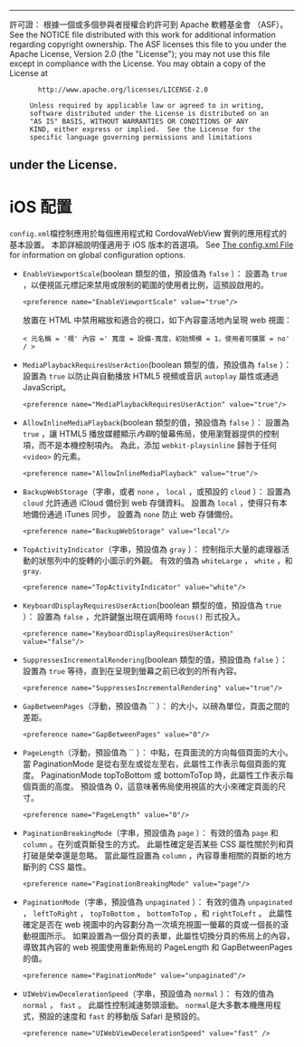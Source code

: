 * * *

許可證： 根據一個或多個參與者授權合約許可到 Apache 軟體基金會 （ASF）。 See the NOTICE file distributed with this work for additional information regarding copyright ownership. The ASF licenses this file to you under the Apache License, Version 2.0 (the "License"); you may not use this file except in compliance with the License. You may obtain a copy of the License at

           http://www.apache.org/licenses/LICENSE-2.0
    
         Unless required by applicable law or agreed to in writing,
         software distributed under the License is distributed on an
         "AS IS" BASIS, WITHOUT WARRANTIES OR CONDITIONS OF ANY
         KIND, either express or implied.  See the License for the
         specific language governing permissions and limitations
    

## under the License.

# iOS 配置

`config.xml`檔控制應用於每個應用程式和 CordovaWebView 實例的應用程式的基本設置。 本節詳細說明僅適用于 iOS 版本的首選項。 See [The config.xml File][1] for information on global configuration options.

 [1]: config_ref_index.md.html#The%20config.xml%20File

*   `EnableViewportScale`(boolean 類型的值，預設值為 `false` ）： 設置為 `true` ，以便視區元標記來禁用或限制的範圍的使用者比例，這預設啟用的。
    
        <preference name="EnableViewportScale" value="true"/>
        
    
    放置在 HTML 中禁用縮放和適合的視口，如下內容靈活地內呈現 web 視圖：
    
        < 元名稱 = '視' 內容 =' 寬度 = 設備-寬度，初始規模 = 1，使用者可擴展 = no' / >
        

*   `MediaPlaybackRequiresUserAction`(boolean 類型的值，預設值為 `false` ）： 設置為 `true` 以防止與自動播放 HTML5 視頻或音訊 `autoplay` 屬性或通過 JavaScript。
    
        <preference name="MediaPlaybackRequiresUserAction" value="true"/>
        

*   `AllowInlineMediaPlayback`(boolean 類型的值，預設值為 `false` ）： 設置為 `true` ，讓 HTML5 播放媒體顯示*內聯*的螢幕佈局，使用瀏覽器提供的控制項，而不是本機控制項內。 為此，添加 `webkit-playsinline` 歸咎于任何 `<video>` 的元素。
    
        <preference name="AllowInlineMediaPlayback" value="true"/>
        

*   `BackupWebStorage`（字串，或者 `none` ， `local` ，或預設的 `cloud` ）： 設置為 `cloud` 允許通過 iCloud 備份到 web 存儲資料。 設置為 `local` ，使得只有本地備份通過 iTunes 同步。 設置為 `none` 防止 web 存儲備份。
    
        <preference name="BackupWebStorage" value="local"/>
        

*   `TopActivityIndicator`（字串，預設值為 `gray` ）： 控制指示大量的處理器活動的狀態列中的旋轉的小圖示的外觀。 有效的值為 `whiteLarge` ， `white` ，和`gray`.
    
        <preference name="TopActivityIndicator" value="white"/>
        

*   `KeyboardDisplayRequiresUserAction`(boolean 類型的值，預設值為 `true` ）： 設置為 `false` ，允許鍵盤出現在調用時 `focus()` 形式投入。
    
        <preference name="KeyboardDisplayRequiresUserAction" value="false"/>
        

*   `SuppressesIncrementalRendering`(boolean 類型的值，預設值為 `false` ）： 設置為 `true` 等待，直到在呈現到螢幕之前已收到的所有內容。
    
        <preference name="SuppressesIncrementalRendering" value="true"/>
        

*   `GapBetweenPages`（浮動，預設值為 `` ）： 的大小，以磅為單位，頁面之間的差距。
    
        <preference name="GapBetweenPages" value="0"/>
        

*   `PageLength`（浮動，預設值為 `` ）： 中點，在頁面流的方向每個頁面的大小。 當 PaginationMode 是從右至左或從左至右，此屬性工作表示每個頁面的寬度。 PaginationMode topToBottom 或 bottomToTop 時，此屬性工作表示每個頁面的高度。 預設值為 0，這意味著佈局使用視區的大小來確定頁面的尺寸。
    
        <preference name="PageLength" value="0"/>
        

*   `PaginationBreakingMode`（字串，預設值為 `page` ）： 有效的值為 `page` 和 `column` 。在列或頁斷發生的方式。 此屬性確定是否某些 CSS 屬性關於列和頁打破是榮幸還是忽略。 當此屬性設置為 `column` ，內容尊重相關的頁斷的地方斷列的 CSS 屬性。
    
        <preference name="PaginationBreakingMode" value="page"/>
        

*   `PaginationMode`（字串，預設值為 `unpaginated` ）： 有效的值為 `unpaginated` ， `leftToRight` ， `topToBottom` ， `bottomToTop` ，和 `rightToLeft` 。 此屬性確定是否在 web 視圖中的內容劃分為一次填充視圖一螢幕的頁或一個長的滾動視圖所示。 如果設置為一個分頁的表單，此屬性切換分頁的佈局上的內容，導致其內容的 web 視圖使用重新佈局的 PageLength 和 GapBetweenPages 的值。
    
        <preference name="PaginationMode" value="unpaginated"/>
        

*   `UIWebViewDecelerationSpeed`（字串，預設值為 `normal` ）： 有效的值為 `normal` ， `fast` 。 此屬性控制減速勢頭滾動。 `normal`是大多數本機應用程式，預設的速度和 `fast` 的移動版 Safari 是預設的。
    
        <preference name="UIWebViewDecelerationSpeed" value="fast" />